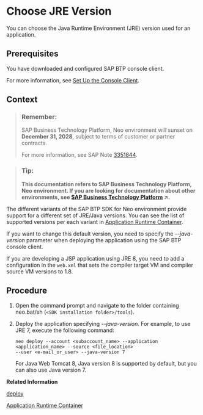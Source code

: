 <!-- loioee71c1a4aea84558accb2524785b21bc -->

# Choose JRE Version

You can choose the Java Runtime Environment \(JRE\) version used for an application.



## Prerequisites

You have downloaded and configured SAP BTP console client.

For more information, see [Set Up the Console Client](../30-development-neo/set-up-the-console-client-7613dee.md).



## Context

> ### Remember:  
> SAP Business Technology Platform, Neo environment will sunset on **December 31, 2028**, subject to terms of customer or partner contracts.
> 
> For more information, see SAP Note [3351844](https://me.sap.com/notes/3351844).

> ### Tip:  
> **This documentation refers to SAP Business Technology Platform, Neo environment. If you are looking for documentation about other environments, see [SAP Business Technology Platform](https://help.sap.com/viewer/65de2977205c403bbc107264b8eccf4b/Cloud/en-US/6a2c1ab5a31b4ed9a2ce17a5329e1dd8.html "SAP Business Technology Platform (SAP BTP) is an integrated offering comprised of the following technology portfolios: application development; process automation; integration; data, analytics, and enterprise planning; artificial intelligence. The platform offers users the ability to turn data into business value, compose end-to-end business processes, connect entire IT landscapes, and personalize, build and extend SAP applications. This reduces the overall total cost of ownership maintaining SAP landscapes and third-party software across end-to-end business processes.") :arrow_upper_right:.**

The different variants of the SAP BTP SDK for Neo environment provide support for a different set of JRE/Java versions. You can see the list of supported versions per each variant in [Application Runtime Container](../30-development-neo/application-runtime-container-7613bd2.md).

If you want to change this default version, you need to specify the *\--java-version* parameter when deploying the application using the SAP BTP console client.

If you are developing a JSP application using JRE 8, you need to add a configuration in the `web.xml` that sets the compiler target VM and compiler source VM versions to 1.8.



## Procedure

1.  Open the command prompt and navigate to the folder containing neo.bat/sh \(`<SDK installation folder>/tools`\).

2.  Deploy the application specifying *\--java-version*. For example, to use JRE 7, execute the following command:

    ```
    neo deploy --account <subaccount_name> --application <application_name> --source <file_location> 
    --user <e-mail_or_user> --java-version 7
    ```

    For Java Web Tomcat 8, Java version 8 is supported by default, but you can also use Java version 7.


**Related Information**  


[deploy](deploy-937db4f.md "Deploying an application publishes it to SAP BTP. Use the optional parameters to make some specific configurations of the deployed application.")

[Application Runtime Container](../30-development-neo/application-runtime-container-7613bd2.md)

